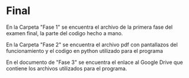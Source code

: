 # Final

En la Carpeta "Fase 1" se encuentra el archivo de la primera fase del examen final, la parte del codigo hecho a mano.

En la Carpeta "Fase 2" se encuentra el archivo pdf con pantallazos del funcionamiento y el codigo en python utilizado para el programa

En el documento de "Fase 3" se encuentra el enlace al Google Drive que contiene los archivos utilizados para el programa.
